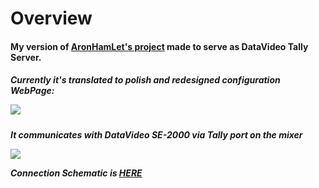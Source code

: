 <h1>Overview</h1>
<h4>My version of <a href="https://github.com/AronHetLam/ATEM_tally_light_with_ESP8266">AronHamLet's project</a> made to serve as DataVideo Tally Server.</h4>
<h5>Currently it's translated to polish and redesigned configuration WebPage:
  <p>
  <p><img src="https://github.com/Dodo765/datavideo/blob/main/img/web.png">
</p>
</h5>
<h5>It communicates with DataVideo SE-2000 via Tally port on the mixer
  <p></p>
  <p><img src="https://github.com/Dodo765/datavideo/blob/main/img/Datavideo.jpg"</p>
    <p></p>
  Connection Schematic is <a href="https://resource.holdan.co.uk/Datavideo/manuals/Datavideo_SE-2000.pdf"> HERE </a>
</h5>
